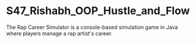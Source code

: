 # S47_Rishabh_OOP_Hustle_and_Flow
The Rap Career Simulator is a console-based simulation game in Java where players manage a rap artist's career.
